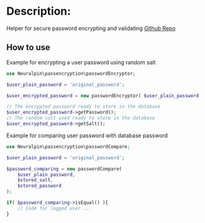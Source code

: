 # Description:
Helper for secure password encrypting and validating
[Github Repo](https://github.com/neuralpin/neuralpin_passencryption)

## How to use

Example for encrypting a user password using random salt
```php
use Neuralpin\passencryption\passwordEncryptor;

$user_plain_password = 'original_password';

$user_encrypted_password = new passwordEncryptor( $user_plain_password );

// The encrypted password ready to store in the database
$user_encrypted_password->getPassword();
// The random salt used ready to store in the database
$user_encrypted_password->getSalt();
```

Example for comparing user password with database password
```php
use Neuralpin\passencryption\passwordCompare;

$user_plain_password = 'original_password';

$password_comparing = new passwordCompare(
    $user_plain_password,
    $stored_salt,
    $stored_password
);

if( $password_comparing->isEqual() ){
    // Code for logged user ...
}

```